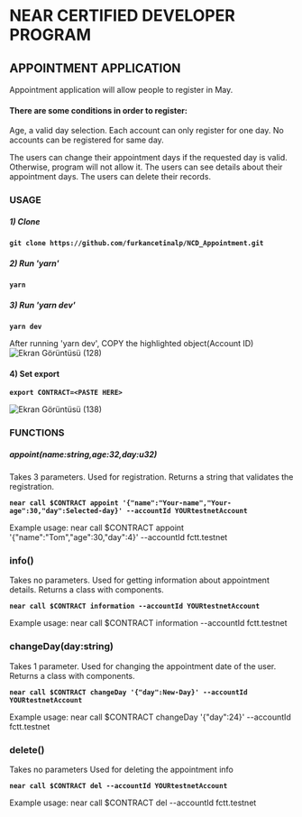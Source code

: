 #                                                 NEAR CERTIFIED DEVELOPER PROGRAM 

## APPOINTMENT APPLICATION
Appointment application will allow people to register in May.
#### There are some conditions in order to register:
Age, a valid day selection.
Each account can only register for one day.
No accounts can be registered for same day.

The users can change their appointment days if the requested day is valid. Otherwise, program will not allow it.
The users can see details about their appointment days.
The users can delete their records.


### USAGE

##### 1) Clone
**`git clone https://github.com/furkancetinalp/NCD_Appointment.git`**

##### 2) Run 'yarn'
**`yarn`**

##### 3) Run 'yarn dev'
**`yarn dev`**

After running 'yarn dev', COPY the highlighted object(Account ID) 
![Ekran Görüntüsü (128)](https://user-images.githubusercontent.com/99509540/164363703-3596ab40-9ca5-4ce7-91b3-22e3eb6cc740.png)

#### 4) Set export 
**`export CONTRACT=<PASTE HERE>`** 

![Ekran Görüntüsü (138)](https://user-images.githubusercontent.com/99509540/164365376-95923215-a736-42f1-ac1e-af337a195212.png)


### FUNCTIONS

##### appoint(name:string,age:32,day:u32)
Takes 3 parameters. 
Used for registration. 
Returns a string that validates the registration.

**`near call $CONTRACT appoint '{"name":"Your-name","Your-age":30,"day":Selected-day}' --accountId YOURtestnetAccount`**

Example usage:  near call $CONTRACT appoint '{"name":"Tom","age":30,"day":4}' --accountId fctt.testnet


### info()
Takes no parameters. 
Used for getting information about appointment details.
Returns a class with components. 

**`near call $CONTRACT information --accountId YOURtestnetAccount`**

Example usage: near call $CONTRACT information --accountId fctt.testnet


### changeDay(day:string)
Takes 1 parameter.
Used for changing the appointment date of the user. 
Returns a class with components.

**`near call $CONTRACT changeDay '{"day":New-Day}' --accountId YOURtestnetAccount`**

Example usage: near call $CONTRACT changeDay '{"day":24}' --accountId fctt.testnet


### delete()
Takes no parameters
Used for deleting the appointment info

**`near call $CONTRACT del --accountId YOURtestnetAccount`**

Example usage: near call $CONTRACT del --accountId fctt.testnet

